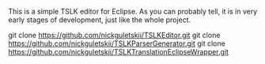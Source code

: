 This is a simple TSLK editor for Eclipse. As you can probably tell, it is in very early stages of development, just like the whole project.

git clone https://github.com/nickguletskii/TSLKEditor.git
git clone https://github.com/nickguletskii/TSLKParserGenerator.git
git clone https://github.com/nickguletskii/TSLKTranslationEclipseWrapper.git